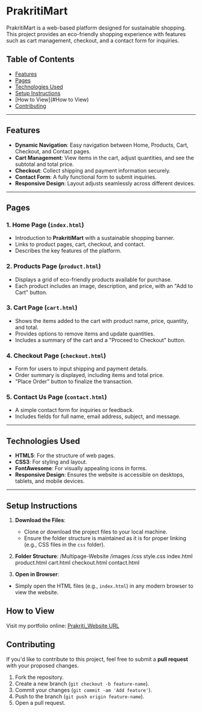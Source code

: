 # PrakritiMart

PrakritiMart is a web-based platform designed for sustainable shopping. This project provides an eco-friendly shopping experience with features such as cart management, checkout, and a contact form for inquiries.

## Table of Contents
- [Features](#features)
- [Pages](#pages)
- [Technologies Used](#technologies-used)
- [Setup Instructions](#setup-instructions)
- [How to View](#How to View)
- [Contributing](#Contributing)

---

## Features
- **Dynamic Navigation**: Easy navigation between Home, Products, Cart, Checkout, and Contact pages.
- **Cart Management**: View items in the cart, adjust quantities, and see the subtotal and total price.
- **Checkout**: Collect shipping and payment information securely.
- **Contact Form**: A fully functional form to submit inquiries.
- **Responsive Design**: Layout adjusts seamlessly across different devices.

---

## Pages

### 1. **Home Page** (`index.html`)
- Introduction to **PrakritiMart** with a sustainable shopping banner.
- Links to product pages, cart, checkout, and contact.
- Describes the key features of the platform.

### 2. **Products Page** (`product.html`)
- Displays a grid of eco-friendly products available for purchase.
- Each product includes an image, description, and price, with an "Add to Cart" button.

### 3. **Cart Page** (`cart.html`)
- Shows the items added to the cart with product name, price, quantity, and total.
- Provides options to remove items and update quantities.
- Includes a summary of the cart and a "Proceed to Checkout" button.

### 4. **Checkout Page** (`checkout.html`)
- Form for users to input shipping and payment details.
- Order summary is displayed, including items and total price.
- "Place Order" button to finalize the transaction.

### 5. **Contact Us Page** (`contact.html`)
- A simple contact form for inquiries or feedback.
- Includes fields for full name, email address, subject, and message.

---

## Technologies Used
- **HTML5**: For the structure of web pages.
- **CSS3**: For styling and layout.
- **FontAwesome**: For visually appealing icons in forms.
- **Responsive Design**: Ensures the website is accessible on desktops, tablets, and mobile devices.

---

## Setup Instructions

1. **Download the Files**:
   - Clone or download the project files to your local machine.
   - Ensure the folder structure is maintained as it is for proper linking (e.g., CSS files in the `css` folder).

2. **Folder Structure**:
   /Multipage-Website /images /css style.css index.html product.html cart.html checkout.html contact.html

3. **Open in Browser**:
- Simply open the HTML files (e.g., `index.html`) in any modern browser to view the website.

## How to View
Visit my portfolio online: [Prakriti_Website URL]( https://meghanasrividya.github.io/Multipage_Website/)


## Contributing

If you'd like to contribute to this project, feel free to submit a **pull request** with your proposed changes. 

1. Fork the repository.
2. Create a new branch (`git checkout -b feature-name`).
3. Commit your changes (`git commit -am 'Add feature'`).
4. Push to the branch (`git push origin feature-name`).
5. Open a pull request.


